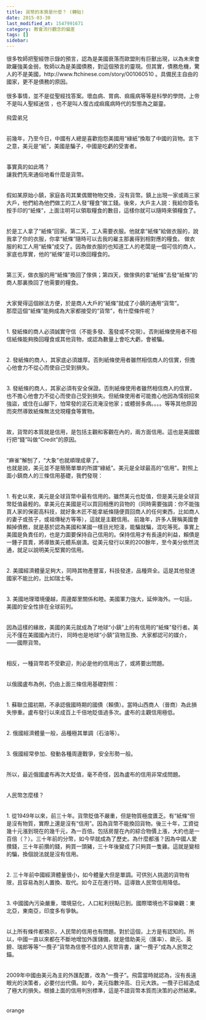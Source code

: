 ```yaml
---
title: 貨幣的本質是什麼？ (轉貼)
date: 2015-03-30
last_modified_at: 1547991671
category: 教會流行觀念的偏差
tags: []
sidebar: 
---
```


<p>很多牧師把聖經啓示錄的預言，認為是美國衰落而歐盟則有巨獸出現，以為未來會歐羅強美金弱，牧師以為是美國債務，對這個預言的靈現。但其實，債務危機，驚人的不是美國，http://www.ftchinese.com/story/001060510 。具備民主自由的國家，更不是債務的原因。<br/><br/>很多事情，並不是從聖經找答案。壞血病、胃病、痲瘋病等等是科學的學問，上帝不是叫人聖經迷信 ，也不是叫人復古成痲瘋病時代的型態為之屬靈。<br/><!--more--><br/>飛雲弟兄<br/><br/><br/>前幾年，乃至今日，中國有人總是喜歡抱怨美國用“綠紙”換取了中國的貨物。言下之意，美元是“紙”，美國是騙子，中國是吃虧的受害者。<br/><br/><br/>事實真的如此嗎？<br/>讓我們先來通俗地看什麼是貨幣。<br/><br/><br/>假如某原始小鎮，家庭各司其業偶爾物物交換，沒有貨幣。鎮上出現一家或兩三家大戶，他們給為他們做工的工人發“糧食”做工錢。後來，大戶主人說：我給你簽名按手印的“紙條”，上面注明可以領取糧食的數目，這樣你就可以隨時來領糧食了。<br/><br/><br/>於是工人拿了“紙條”回家。第二天，工人需要衣服。他就拿“紙條”給做衣服的，說我拿了你的衣服，你拿“紙條”隨時可以去我的雇主那裏得到相對應的糧食。 做衣服的和工人用“紙條”成交了。因為做衣服的也知道工人的老闆是一個可信的商人，家底也厚實，他的“紙條”是可以換回糧食的。<br/><br/><br/>第三天，做衣服的用“紙條”換回了傢俱；第四天，做傢俱的拿“紙條”去發“紙條”的商人那裏換回了他需要的糧食。<br/><br/><br/>大家覺得這個辦法方便，於是商人大戶的“紙條”就成了小鎮的通用“貨幣”。<br/>那麼這個“紙條”能夠成為大家都接受的“貨幣”，有什麼條件呢？<br/><br/><br/>1.	發紙條的商人必須誠實守信（不能多發、濫發或不兌現）。否則紙條使用者不相信紙條能夠換回糧食或其他貨物，或認為數量上會吃大虧，會被騙。<br/><br/><br/>2.	發紙條的商人，其家底必須雄厚。否則紙條使用者雖然相信商人的信實，但擔心他會力不從心而使自己受到損失。<br/><br/><br/>3.	發紙條的商人，其家必須有安全保證。否則紙條使用者雖然相信商人的信實，也不擔心他會力不從心而使自己受到損失。但紙條使用者可能擔心他因為懦弱招來強盜，或住在山腳下，怕常發的泥石流淹沒他家；或體弱多病。。。。等等其他原因而突然導致紙條無法兌現糧食等實物。<br/><br/><br/>故，貨幣的本質就是信用，是包括主觀和客觀在內的，兩方面信用。這也是美國銀行把“錢”叫做“Credit”的原因。<br/><br/><br/>“麻雀”解刨了，“大象”也就順理成章了。<br/>也就是說，美元並不是簡簡單單的所謂“綠紙”。美元是全球最高的“信用”。對照上面小鎮商人的三條信用基礎，我們發現：<br/><br/><br/>1.	有史以來，美元是全球貨幣中最有信用的。雖然美元也貶值，但是美元是全球貨幣貶值最輕的。拿美元在美國是可以買回相應的貨物的（同時需要強調：你不能強買人家的保密高科技，就好象木匠不能拿紙條隨便買回商人的任何東西，比如商人的妻子或孩子，或祖傳秘方等等），這就是主觀信用。 前幾年，許多人聲稱美國會賴掉債務，就是基於認為美國和某國一樣目光短淺，能騙就騙，混吃等死。事實上美國是負責任的，也是力圖要保持自己信用的。保持信用才有長遠的利益，賴債是一錘子買賣，將導致美元體系崩潰。從美元發行以來的200餘年，至今美分依然流通，就足以說明美元堅實的信用。<br/><br/><br/>2.	美國經濟體量足夠大，同時其物產豐富，科技發達，品種齊全。這是其他發達國家不能比的，比如瑞士等。<br/><br/><br/>3.	美國地理環境優越，周邊鄰里關係和睦。美國軍力強大，延伸海外。一句話，美國的安全性排在全球前列。<br/><br/><br/>因為這樣的緣故，美國的美元就成為了地球“小鎮”上的有信用的“紙條”發行者。美元不僅在美國國內流行， 同時也是地球“小鎮”貨物互換、大家都認可的媒介，——國際貨幣。<br/><br/><br/>相反，一種貨幣若不受歡迎，則必是他的信用出了，或將要出問題。<br/><br/><br/>以俄國盧布為例，仍由上面三條信用基礎對照：<br/><br/><br/>1.	蘇聯立國初期，不承認俄國時期的國債（賴債）。當時山西商人（晉商）為此損失慘重。盧布發行以來成百上千倍地貶值過多次。盧布的主觀信用極低。<br/><br/><br/>2.	俄國經濟體量一般，品種極其單調（石油等）。<br/><br/><br/>3.	俄國經常參加、發動各種周邊戰爭，安全形勢一般。<br/><br/><br/>所以，最近俄國盧布再次大貶值，毫不奇怪，因為盧布的信用非常成問題。<br/><br/><br/>人民幣怎麼樣？<br/><br/><br/>1.	從1949年以來，前三十年。貨幣貶值不嚴重，但是物質極度匱乏。有“紙條”但是沒有物質，實際上還是沒有“信用”。因為貨幣不能換回貨物。後三十年，工資從幾十元漲到現在的幾千元，為一百倍。包括房屋在內的綜合物價上漲，大約也是一百倍（？）。三十年前的分幣，如今早就成為了歷史。為什麼都漲？因為中國人愛攢錢，三十年前攢的錢，夠買一頭豬，三十年後變成了只夠買一隻雞。這就是變相的騙，換個說法就是沒有信用。<br/><br/><br/>2.	三十年前中國經濟體量很小，如今體量大但是單調。可供別人挑選的貨物有限，且容易為別人置換、取代。如今正在進行時。這導致人民幣信用降低。<br/><br/><br/>3.	中國國內污染嚴重，環境惡化，人口紅利拐點已到。國際環境也不容樂觀：東北亞，東南亞，印度多有爭執。<br/><br/><br/>以上所有條件都預示，人民幣的信用也有問題。對於這個，上方是有認知的。所以，中國一直以來都在不斷地增加外匯儲備，就是借助美元（匯率）、歐元、英鎊、瑞郎等等“一攬子”貨幣為信譽不佳的人民幣背書，讓“一攬子”成為人民幣之錨。<br/><br/><br/>2009年中國由美元為主的外匯配置，改為“一攬子”。飛雲當時就認為，沒有長遠眼光的決策者，必要付出代價。如今，美元指數沖高、日元大跌。一攬子已經造成了極大的損失。根據上面的信用判別標準，這是不諳貨幣本質而決策的必然結果。<br/><br/><br/>orange</p>
